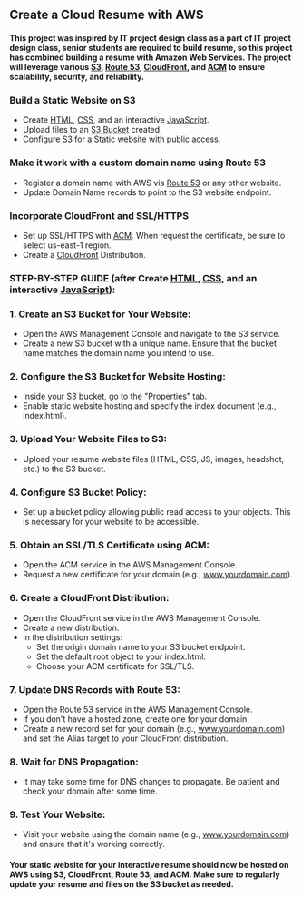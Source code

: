 ## Create a Cloud Resume with AWS
#### This project was inspired by IT project design class as a part of IT project design class, senior students are required to build resume, so this project has combined building a resume with Amazon Web Services. The project will leverage various [S3](https://s3.console.aws.amazon.com/s3/home?region=us-west-2), [Route 53](https://us-east-1.console.aws.amazon.com/route53/v2/home?region=us-west-2#Dashboard), [CloudFront](https://us-east-1.console.aws.amazon.com/cloudfront/v4/home?region=us-west-2#/distributions), and [ACM](https://us-west-2.console.aws.amazon.com/acm/home?region=us-west-2#/welcome) to ensure scalability, security, and reliability.

### Build a Static Website on S3
* Create [HTML](https://github.com/Ceceskii/web_resume/blob/main/index.html), [CSS](https://github.com/Ceceskii/web_resume/blob/main/styles.css), and an interactive [JavaScript](https://github.com/Ceceskii/web_resume/blob/main/scripts.js).
* Upload files to an [S3 Bucket](https://s3.console.aws.amazon.com/s3/buckets/celine-resume.com?region=us-west-2&tab=objects) created.
* Configure [S3](https://s3.console.aws.amazon.com/s3/buckets/celine-resume.com?region=us-west-2&tab=properties) for a Static website with public access.

### Make it work with a custom domain name using Route 53
* Register a domain name with AWS via [Route 53](https://us-east-1.console.aws.amazon.com/route53/v2/home?region=us-west-2#Dashboard) or any other website.
* Update Domain Name records to point to the S3 website endpoint.

### Incorporate CloudFront and SSL/HTTPS
* Set up SSL/HTTPS with [ACM](https://us-east-1.console.aws.amazon.com/acm/home?region=us-east-1#/welcome). When request the certificate, be sure to select us-east-1 region.
* Create a [CloudFront](https://us-east-1.console.aws.amazon.com/cloudfront/v4/home?region=us-west-2#/distributions) Distribution.

### STEP-BY-STEP GUIDE (after Create [HTML](https://github.com/Ceceskii/web_resume/blob/main/index.html), [CSS](https://github.com/Ceceskii/web_resume/blob/main/styles.css), and an interactive [JavaScript](https://github.com/Ceceskii/web_resume/blob/main/scripts.js)):
### 1. Create an S3 Bucket for Your Website:
* Open the AWS Management Console and navigate to the S3 service.
* Create a new S3 bucket with a unique name. Ensure that the bucket name matches the domain name you intend to use.
### 2. Configure the S3 Bucket for Website Hosting:
* Inside your S3 bucket, go to the "Properties" tab.
* Enable static website hosting and specify the index document (e.g., index.html).
### 3. Upload Your Website Files to S3:
* Upload your resume website files (HTML, CSS, JS, images, headshot, etc.) to the S3 bucket. 
### 4. Configure S3 Bucket Policy:
* Set up a bucket policy allowing public read access to your objects. This is necessary for your website to be accessible.
### 5. Obtain an SSL/TLS Certificate using ACM:
* Open the ACM service in the AWS Management Console.
* Request a new certificate for your domain (e.g., www.yourdomain.com).
### 6. Create a CloudFront Distribution:
* Open the CloudFront service in the AWS Management Console.
* Create a new distribution.
* In the distribution settings:
    * Set the origin domain name to your S3 bucket endpoint.
    * Set the default root object to your index.html.
    * Choose your ACM certificate for SSL/TLS.
### 7. Update DNS Records with Route 53:
* Open the Route 53 service in the AWS Management Console.
* If you don't have a hosted zone, create one for your domain.
* Create a new record set for your domain (e.g., www.yourdomain.com) and set the Alias target to your CloudFront distribution.
### 8. Wait for DNS Propagation:
* It may take some time for DNS changes to propagate. Be patient and check your domain after some time.
### 9. Test Your Website:
* Visit your website using the domain name (e.g., www.yourdomain.com) and ensure that it's working correctly.

#### Your static website for your interactive resume should now be hosted on AWS using S3, CloudFront, Route 53, and ACM. Make sure to regularly update your resume and files on the S3 bucket as needed.
